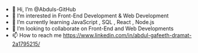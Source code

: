 - 👋 Hi, I’m @Abduls-GitHub
- 👀 I’m interested in Front-End Development & Web Development
- 🌱 I’m currently learning JavaScript , SQL , React , Node.js
- 💞️ I’m looking to collaborate on Front-End and Web Developments
- 📫 How to reach me https://www.linkedin.com/in/abdul-gafeeth-dramat-2a1795215/

<!---
Abduls-GitHub/Abduls-GitHub is a ✨ special ✨ repository because its `README.md` (this file) appears on your GitHub profile.
You can click the Preview link to take a look at your changes.
--->
